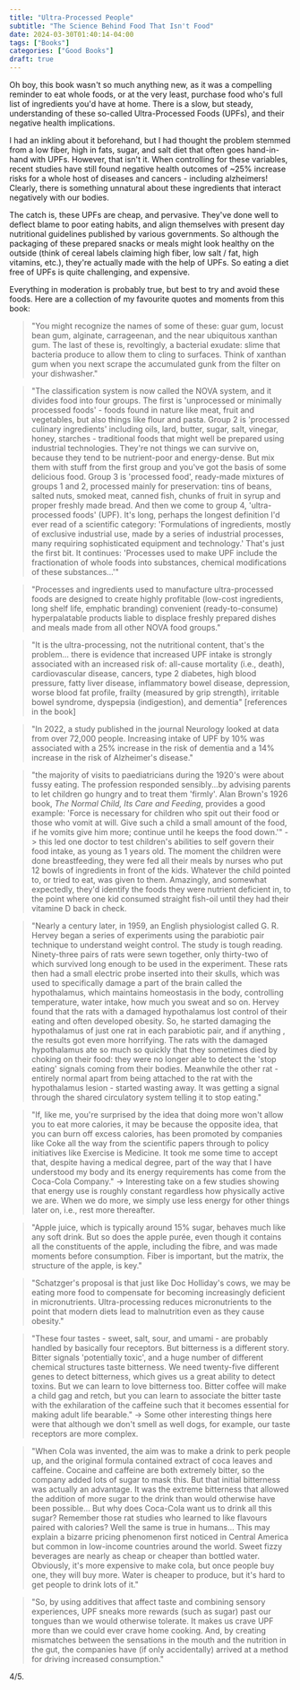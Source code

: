 ```yaml
---
title: "Ultra-Processed People"
subtitle: "The Science Behind Food That Isn't Food"
date: 2024-03-30T01:40:14-04:00
tags: ["Books"]
categories: ["Good Books"]
draft: true
---
```


Oh boy, this book wasn't so much anything new, as it was a compelling reminder to eat whole foods, or at the very least, purchase food who's full list of ingredients you'd have at home. There is a slow, but steady, understanding of these so-called Ultra-Processed Foods (UPFs), and their negative health implications.

I had an inkling about it beforehand, but I had thought the problem stemmed from a low fiber, high in fats, sugar, and salt diet that often goes hand-in-hand with UPFs. However, that isn't it. When controlling for these variables, recent studies have still found negative health outcomes of ~25% increase risks for a whole host of diseases and cancers - including alzheimers! Clearly, there is something unnatural about these ingredients that interact negatively with our bodies.

The catch is, these UPFs are cheap, and pervasive. They've done well to deflect blame to poor eating habits, and align themselves with present day nutritional guidelines published by various governments. So although the packaging of these prepared snacks or meals might look healthy on the outside (think of cereal labels claiming high fiber, low salt / fat, high vitamins, etc.), they're actually made with the help of UPFs. So eating a diet free of UPFs is quite challenging, and expensive.

Everything in moderation is probably true, but best to try and avoid these foods. Here are a collection of my favourite quotes and moments from this book:

> "You might recognize the names of some of these: guar gum, locust bean gum, alginate, carrageenan, and the near ubiquitous xanthan gum. The last of these is, revoltingly, a bacterial exudate: slime that bacteria produce to allow them to cling to surfaces. Think of xanthan gum when you next scrape the accumulated gunk from the filter on your dishwasher."

> "The classification system is now called the NOVA system, and it divides food into four groups. The first is 'unprocessed or minimally processed foods' - foods found in nature like meat, fruit and vegetables, but also things like flour and pasta. Group 2 is 'processed culinary ingredients' including oils, lard, butter, sugar, salt, vinegar, honey, starches - traditional foods that might well be prepared using industrial technologies. They're not things we can survive on, because they tend to be nutrient-poor and energy-dense. But mix them with stuff from the first group and you've got the basis of some delicious food. Group 3 is 'processed food', ready-made mixtures of groups 1 and 2, processed mainly for preservation: tins of beans, salted nuts, smoked meat, canned fish, chunks of fruit in syrup and proper freshly made bread. And then we come to group 4, 'ultra-processed foods' (UPF). It's long, perhaps the longest definition I'd ever read of a scientific category: 'Formulations of ingredients, mostly of exclusive industrial use, made by a series of industrial processes, many requiring sophisticated equipment and technology.' That's just the first bit. It continues: 'Processes used to make UPF include the fractionation of whole foods into substances, chemical modifications of these substances...'"

> "Processes and ingredients used to manufacture ultra-processed foods are designed to create highly profitable (low-cost ingredients, long shelf life, emphatic branding) convenient (ready-to-consume) hyperpalatable products liable to displace freshly prepared dishes and meals made from all other NOVA food groups."

> "It is the ultra-processing, not the nutritional content, that's the problem... there is evidence that increased UPF intake is strongly associated with an increased risk of: all-cause mortality (i.e., death), cardiovascular disease, cancers, type 2 diabetes, high blood pressure, fatty liver disease, inflammatory bowel disease, depression, worse blood fat profile, frailty (measured by grip strength), irritable bowel syndrome, dyspepsia (indigestion), and dementia" [references in the book]

> "In 2022, a study published in the journal Neurology looked at data from over 72,000 people. Increasing intake of UPF by 10% was associated with a 25% increase in the risk of dementia and a 14% increase in the risk of Alzheimer's disease."

> "the majority of visits to paediatricians during the 1920's were about fussy eating. The profession responded sensibly...by advising parents to let children go hungry and to treat them 'firmly'. Alan Brown's 1926 book, *The Normal Child, Its Care and Feeding*, provides a good example: 'Force is necessary for children who spit out their food or those who vomit at will. Give such a child a small amount of the food, if he vomits give him more; continue until he keeps the food down.'" -> this led one doctor to test children's abilities to self govern their food intake, as young as 1 years old. The moment the children were done breastfeeding, they were fed all their meals by nurses who put 12 bowls of ingredients in front of the kids. Whatever the child pointed to, or tried to eat, was given to them. Amazingly, and somewhat expectedly, they'd identify the foods they were nutrient deficient in, to the point where one kid consumed straight fish-oil until they had their vitamine D back in check.

> "Nearly a century later, in 1959, an English physiologist called G. R. Hervey began a series of experiments using the parabiotic pair technique to understand weight control. The study is tough reading. Ninety-three pairs of rats were sewn together, only thirty-two of which survived long enough to be used in the experiment. These rats then had a small electric probe inserted into their skulls, which was used to specifically damage a part of the brain called the hypothalamus, which maintains homeostasis in the body, controlling temperature, water intake, how much you sweat and so on. Hervey found that the rats with a damaged hypothalamus lost control of their eating and often developed obesity. So, he started damaging the hypothalamus of just one rat in each parabiotic pair, and if anything , the results got even more horrifying. The rats with the damaged hypothalamus ate so much so quickly that they sometimes died by choking on their food: they were no longer able to detect the 'stop eating' signals coming from their bodies. Meanwhile the other rat - entirely normal apart from being attached to the rat with the hypothalamus lesion - started wasting away. It was getting a signal through the shared circulatory system telling it to stop eating."

> "If, like me, you're surprised by the idea that doing more won't allow you to eat more calories, it may be because the opposite idea, that you can burn off excess calories, has been promoted by companies like Coke all the way from the scientific papers through to policy initiatives like Exercise is Medicine. It took me some time to accept that, despite having a medical degree, part of the way that I have understood my body and its energy requirements has come from the Coca-Cola Company." -> Interesting take on a few studies showing that energy use is roughly constant regardless how physically active we are. When we do more, we simply use less energy for other things later on, i.e., rest more thereafter.

> "Apple juice, which is typically around 15% sugar, behaves much like any soft drink. But so does the apple purée, even though it contains all the constituents of the apple, including the fibre, and was made moments before consumption. Fiber is important, but the matrix, the structure of the apple, is key."

> "Schatzger's proposal is that just like Doc Holliday's cows, we may be eating more food to compensate for becoming increasingly deficient in micronutrients. Ultra-processing reduces micronutrients to the point that modern diets lead to malnutrition even as they cause obesity."

> "These four tastes - sweet, salt, sour, and umami - are probably handled by basically four receptors. But bitterness is a different story. Bitter signals 'potentially toxic', and a huge number of different chemical structures taste bitterness. We need twenty-five different genes to detect bitterness, which gives us a great ability to detect toxins. But we can learn to love bitterness too. Bitter coffee will make a child gag and retch, but you can learn to associate the bitter taste with the exhilaration of the caffeine such that it becomes essential for making adult life bearable." -> Some other interesting things here were that although we don't smell as well dogs, for example, our taste receptors are more complex.

> "When Cola was invented, the aim was to make a drink to perk people up, and the original formula contained extract of coca leaves and caffeine. Cocaine and caffeine are both extremely bitter, so the company added lots of sugar to mask this. But that initial bitterness was actually an advantage. It was the extreme bitterness that allowed the addition of more sugar to the drink than would otherwise have been possible... But why does Coca-Cola want us to drink all this sugar? Remember those rat studies who learned to like flavours paired with calories? Well the same is true in humans... This may explain a bizarre pricing phenomenon first noticed in Central America but common in low-income countries around the world. Sweet fizzy beverages are nearly as cheap or cheaper than bottled water. Obviously, it's more expensive to make cola, but once people buy one, they will buy more. Water is cheaper to produce, but it's hard to get people to drink lots of it." 

> "So, by using additives that affect taste and combining sensory experiences, UPF sneaks more rewards (such as sugar) past our tongues than we would otherwise tolerate. It makes us crave UPF more than we could ever crave home cooking. And, by creating mismatches between the sensations in the mouth and the nutrition in the gut, the companies have (if only accidentally) arrived at a method for driving increased consumption." 


4/5.
